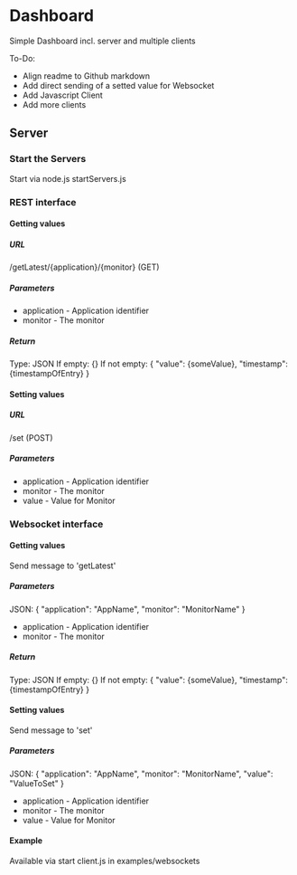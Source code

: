 # Dashboard #
Simple Dashboard incl. server and multiple clients

To-Do:
* Align readme to Github markdown
* Add direct sending of a setted value for Websocket
* Add Javascript Client
* Add more clients

## Server ##
### Start the Servers ###
Start via node.js startServers.js

### REST interface ###
#### Getting values ####
##### URL #####
/getLatest/{application}/{monitor} (GET)

##### Parameters #####
* application - Application identifier
* monitor - The monitor

##### Return #####
Type: JSON
If empty: {}
If not empty: { "value": {someValue}, "timestamp": {timestampOfEntry} }

#### Setting values ####
##### URL #####
/set (POST)

##### Parameters #####
* application - Application identifier
* monitor - The monitor
* value - Value for Monitor

### Websocket interface ###
#### Getting values ####
Send message to 'getLatest'

##### Parameters #####
JSON: { "application": "AppName", "monitor": "MonitorName"  }

* application - Application identifier
* monitor - The monitor

##### Return #####
Type: JSON
If empty: {}
If not empty: { "value": {someValue}, "timestamp": {timestampOfEntry} }

#### Setting values ####
Send message to 'set'

##### Parameters #####
JSON: { "application": "AppName", "monitor": "MonitorName", "value": "ValueToSet" }
* application - Application identifier
* monitor - The monitor
* value - Value for Monitor


#### Example ###
Available via start client.js in examples/websockets